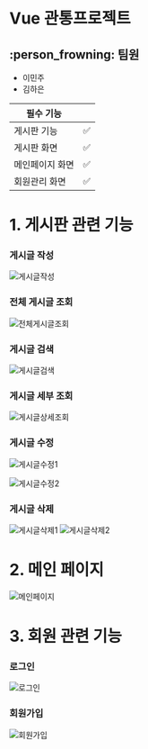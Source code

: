 
# Vue 관통프로젝트





## :person_frowning: 팀원

- 이민주
- 김하은

| 필수 기능 |  |
| -------- | ------------------ |
| 게시판 기능 | :white_check_mark: |
| 게시판 화면 | :white_check_mark: |
| 메인페이지 화면 | :white_check_mark: |
| 회원관리 화면 | :white_check_mark: |

# 1. 게시판 관련 기능
### 게시글 작성
![게시글작성](/uploads/e9c6f9e7687a8faabbffc79f8507b996/스크린샷_2023-11-12_오후_4.32.22.png)

### 전체 게시글 조회
![전체게시글조회](/uploads/645fa8e38247d92fd6dfb74612321a7a/스크린샷_2023-11-12_오후_4.23.35.png)

### 게시글 검색
![게시글검색](/uploads/1ceba2374460d1d827853904405b1955/스크린샷_2023-11-12_오후_4.25.16.png)

### 게시글 세부 조회
![게시글상세조회](/uploads/c4202f7a0c6df617c9dc75c2be4b71e2/스크린샷_2023-11-12_오후_4.27.02.png)

### 게시글 수정
![게시글수정1](/uploads/ff86335e72494ad392f580e6223fa026/스크린샷_2023-11-12_오후_4.27.36.png)

![게시글수정2](/uploads/7987583d7ffb5910857907d5f39cfe74/스크린샷_2023-11-12_오후_4.28.00.png)

### 게시글 삭제
![게시글삭제1](/uploads/45e77294880d8f034f69a2eb0877ecdc/스크린샷_2023-11-12_오후_4.33.16.png)
![게시글삭제2](/uploads/b169c8fc262b1d9567f9beeff50d967d/스크린샷_2023-11-12_오후_4.33.53.png)

# 2. 메인 페이지
![메인페이지](/uploads/5148073448f5a0f5b07b990529ac5c83/KakaoTalk_Photo_2023-11-12-16-47-47.jpeg)

# 3. 회원 관련 기능
### 로그인
![로그인](/uploads/04b9e03d27438b29e669622ff7833a18/스크린샷_2023-11-12_오후_4.43.02.png)

### 회원가입
![회원가입](/uploads/4e829c081178fa902836157bb960c060/스크린샷_2023-11-12_오후_4.43.22.png)
